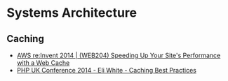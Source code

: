 
# Systems Architecture

## Caching

* [AWS re:Invent 2014 | (WEB204) Speeding Up Your Site's Performance with a Web Cache](https://www.youtube.com/watch?v=kehGS9LPQpY&list=PLtuDLemCCVKj1kLFVndsA-yfWWm5zq3gE&index=3)
* [PHP UK Conference 2014 - Eli White - Caching Best Practices](https://www.youtube.com/watch?v=bsZQcbBcXuQ)
